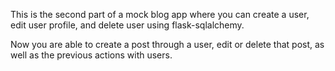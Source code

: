 This is the second part of a mock blog app where you can create a user, edit user profile, and delete user using flask-sqlalchemy.

Now you are able to create a post through a user, edit or delete that post, as well as the previous actions with users.